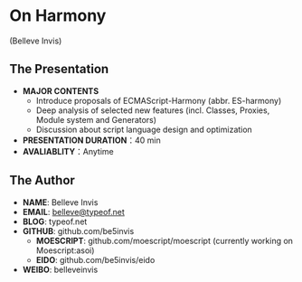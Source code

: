 On Harmony
========================

(Belleve Invis)

The Presentation
------------------------
- **MAJOR CONTENTS**
  - Introduce proposals of ECMAScript-Harmony (abbr. ES-harmony)
  - Deep analysis of selected new features (incl. Classes, Proxies, Module system and Generators)
  - Discussion about script language design and optimization
- **PRESENTATION DURATION**：40 min
- **AVALIABLITY**：Anytime

The Author
------------------------
- **NAME**: Belleve Invis
- **EMAIL**: belleve@typeof.net
- **BLOG**: typeof.net
- **GITHUB**: github.com/be5invis
  - **MOESCRIPT**: github.com/moescript/moescript (currently working on Moescript:asoi)
  - **EIDO**: github.com/be5invis/eido
- **WEIBO**: belleveinvis